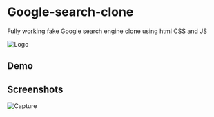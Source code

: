 # Google-search-clone

Fully working fake Google search engine clone using html CSS and JS

![Logo](https://user-images.githubusercontent.com/66682123/142696658-96f1faf3-64ff-4e8b-b3f4-f572d143fcb1.jpg)



## Demo


## Screenshots

![Capture](https://user-images.githubusercontent.com/66682123/142696694-5ac877b4-97c9-498a-a1ac-99450b2c1db7.PNG)

